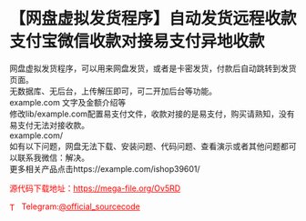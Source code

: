 # 【网盘虚拟发货程序】自动发货远程收款支付宝微信收款对接易支付异地收款

网盘虚拟发货程序，可以用来网盘发货，或者是卡密发货，付款后自动跳转到发货页面。<br>无数据库、无后台，上传解压即可，可二开加后台等功能。<br>example.com 文字及金额介绍等<br>修改lib/example.com配置易支付文件，收款对接的是易支付，购买请熟知，没有易支付无法对接收款。<br>example.com/<br>如有以下问题，网盘无法下载、安装问题、代码问题、查看演示或者其他问题都可以联系我微信：解决。<br>更多相关产品点击https://example.com/ishop39601/<br>


<p style="color: red;">源代码下载地址：<a href="https://mega-file.org/Ov5RD" style="color: red;">https://mega-file.org/Ov5RD</a></p><p style="color: red;"><img src="https://cdn-icons-png.flaticon.com/512/2111/2111646.png" alt="Telegram Icon" style="width: 16px; vertical-align: middle; margin-right: 5px;">Telegram:<a href="https://t.me/official_sourcecode" style="color: red;">@official_sourcecode</a></p>